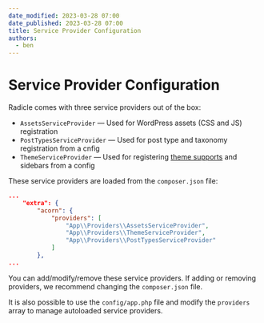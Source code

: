 ```yaml
---
date_modified: 2023-03-28 07:00
date_published: 2023-03-28 07:00
title: Service Provider Configuration
authors:
  - ben
---
```


# Service Provider Configuration

Radicle comes with three service providers out of the box:

* `AssetsServiceProvider` — Used for WordPress assets (CSS and JS) registration 
* `PostTypesServiceProvider` — Used for post type and taxonomy registration from a cnfig
* `ThemeServiceProvider` — Used for registering [theme supports](https://developer.wordpress.org/reference/functions/add_theme_support/) and sidebars from a config

These service providers are loaded from the `composer.json` file:

```json
...
    "extra": {
        "acorn": {
            "providers": [
                "App\\Providers\\AssetsServiceProvider",
                "App\\Providers\\ThemeServiceProvider",
                "App\\Providers\\PostTypesServiceProvider"
            ]
        },
...
```

You can add/modify/remove these service providers. If adding or removing providers, we recommend changing the `composer.json` file.

It is also possible to use the `config/app.php` file and modify the `providers` array to manage autoloaded service providers.
